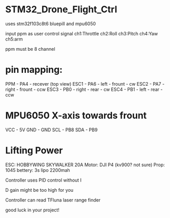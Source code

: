 # STM32_Drone_Flight_Ctrl

uses stm32f103c8t6 bluepill and mpu6050

input ppm as user control signal ch1:Throttle ch2:Roll ch3:Pitch ch4:Yaw ch5:arm

ppm must be 8 channel

# pin mapping:

PPM   -  PA4 - recever
(top view)
ESC1  -  PA6 - left  - frount - cw
ESC2  -  PA7 - right - frount - ccw
ESC3  -  PB0 - right - rear   - cw
ESC4  -  PB1 - left  - rear   - ccw

# MPU6050   X-axis towards frount
VCC - 5V
GND - GND
SCL - PB8
SDA - PB9



# Lifting Power

ESC:    HOBBYWING SKYWALKER 20A
Motor:  DJI P4 (kv900? not sure)
Prop:   1045
bettery: 3s lipo 2200mah

Controller uses PID control without I


D gain might be too high for you

Controller can read TFluna laser range finder 

good luck in your project!
